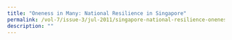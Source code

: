 ```yaml
---
title: "Oneness in Many: National Resilience in Singapore"
permalink: /vol-7/issue-3/jul-2011/singapore-national-resilience-oneness/
description: ""
---
```

